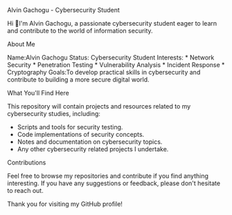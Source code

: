 
Alvin Gachogu - Cybersecurity Student

Hi 👋I'm Alvin Gachogu, a passionate cybersecurity student eager to learn and contribute to the world of information security.

About Me

Name:Alvin Gachogu
Status: Cybersecurity Student
Interests:
    * Network Security
    * Penetration Testing
    * Vulnerability Analysis
    * Incident Response
    * Cryptography
Goals:To develop practical skills in cybersecurity and contribute to building a more secure digital world.

What You'll Find Here

This repository will contain projects and resources related to my cybersecurity studies, including:

* Scripts and tools for security testing.
* Code implementations of security concepts.
* Notes and documentation on cybersecurity topics.
* Any other cybersecurity related projects I undertake.


Contributions

Feel free to browse my repositories and contribute if you find anything interesting. If you have any suggestions or feedback, please don't hesitate to reach out.

Thank you for visiting my GitHub profile!

